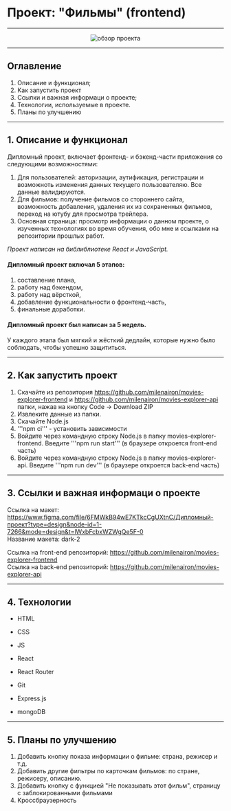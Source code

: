 # Проект: "Фильмы" (frontend)

---

<div align="center">
<img src='/src/images/Обзор многостраничного сайта.gif' alt='обзор проекта'>
</div>

---

## Оглавление

1. Описание и функционал;
2. Как запустить проект
3. Ссылки и важная информаци о проекте;
4. Технологии, используемые в проекте.
5. Планы по улучшению

---

## 1. Описание и функционал

Дипломный проект, включает фронтенд- и бэкенд-части приложения со следующими возможностями:

1. Для пользователей: авторизации, аутификация, регистрации и возможноть изменения данных текущего пользователяю. Все данные валидируются.
2. Для фильмов: получение фильмов со стороннего сайта, возможность добавления, удаления их из сохраненных фильмов, переход на ютубу для просмотра трейлера.
3. Основная страница: просмотр информации о данном проекте, о изученных технологиях во время обучения, обо мне и ссылками на репозитории прошлых работ.

_Проект написан на библиблиотеке React и JavaScript._

#### Дипломный проект включал 5 этапов:

1. составление плана,
2. работу над бэкендом,
3. работу над вёрсткой,
4. добавление функциональности о фронтенд-часть,
5. финальные доработки.

#### Дипломный проект был написан за 5 недель.

У каждого этапа был мягкий и жёсткий дедлайн, которые нужно было соблюдать, чтобы успешно защититься.

---

## 2. Как запустить проект

1. Скачайте из репозитория https://github.com/milenairon/movies-explorer-frontend и https://github.com/milenairon/movies-explorer-api папки, нажав на кнопку Code → Download ZIP
2. Извлеките данные из папки.
3. Скачайте Node.js
4. '''npm ci''' - установить зависимости
5. Войдите через командную строку Node.js в папку movies-explorer-frontend. Введите '''npm run start''' (в браузере откроется front-end часть)
6. Войдите через командную строку Node.js в папку movies-explorer-api. Введите '''npm run dev''' (в браузере откроется back-end часть)

---

## 3. Ссылки и важная информаци о проекте

Ссылка на макет: https://www.figma.com/file/6FMWkB94wE7KTkcCgUXtnC/Дипломный-проект?type=design&node-id=1-7266&mode=design&t=lWxbFcbxWZWgQe5F-0<br>
Название макета: dark-2 <br>

Ссылка на front-end репозиторий: https://github.com/milenairon/movies-explorer-frontend <br>
Ссылка на back-end репозиторий: https://github.com/milenairon/movies-explorer-api

---

## 4. Технологии

 <ul className="techs__items">
        <li className="techs__item">
          <p className="techs__tech">HTML</p>
        </li>
        <li className="techs__item">
          <p className="techs__tech">CSS</p>
        </li>
        <li className="techs__item">
          <p className="techs__tech">JS</p>
        </li>
        <li className="techs__item">
          <p className="techs__tech">React</p>
        </li>
        <li className="techs__item">
          <p className="techs__tech">React Router</p>
        </li>
        <li className="techs__item">
          <p className="techs__tech">Git</p>
        </li>
        <li className="techs__item">
          <p className="techs__tech">Express.js</p>
        </li>
        <li className="techs__item">
          <p className="techs__tech">mongoDB</p>
        </li>
 </ul>

---

## 5. Планы по улучшению

1. Добавить кнопку показа информации о фильме: страна, режисер и т.д.
2. Добавить другие фильтры по карточкам фильмов: по стране, режисеру, описанию.
3. Добавить кнопку с функцией "Не показывать этот фильм", страницу с заблокированными фильмами
4. Кроссбраузерность
